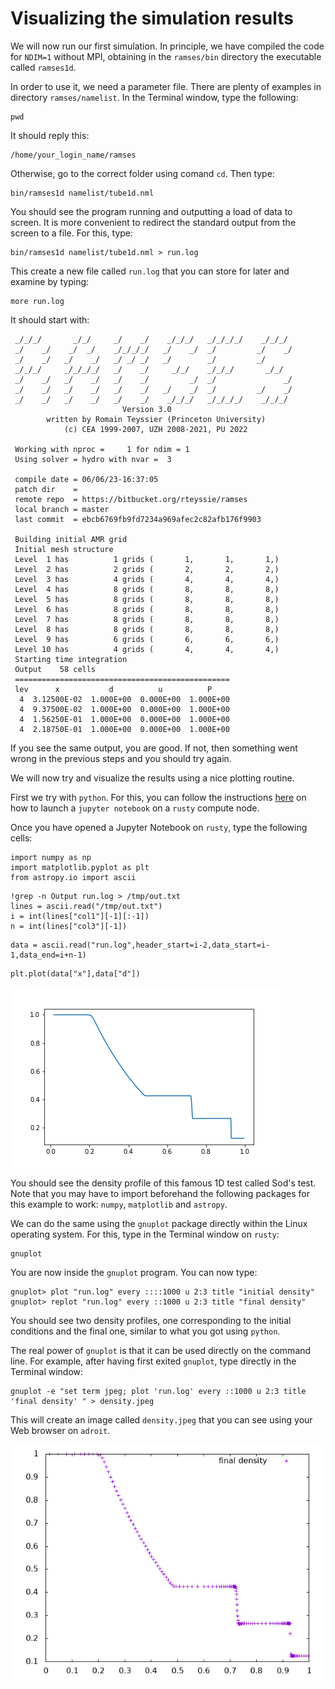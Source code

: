 # Visualizing the simulation results

We will now run our first simulation. In principle, we have compiled the code for `NDIM=1` without MPI, obtaining in the `ramses/bin` directory the executable called `ramses1d`. 

In order to use it, we need a parameter file. There are plenty of examples in directory `ramses/namelist`. In the Terminal window, type the following:
```
pwd
```
It should reply this:
```
/home/your_login_name/ramses
```
Otherwise, go to the correct folder using comand `cd`. Then type:
```
bin/ramses1d namelist/tube1d.nml
```

You should see the program running and outputting a load of data to screen. It is more convenient to redirect the standard output from the screen to a file. For this, type:

```
bin/ramses1d namelist/tube1d.nml > run.log
```

This create a new file called `run.log` that you can store for later and examine by typing:

```
more run.log
```
It should start with:

```
 _/_/_/       _/_/     _/    _/    _/_/_/   _/_/_/_/    _/_/_/
 _/    _/    _/  _/    _/_/_/_/   _/    _/  _/         _/    _/
 _/    _/   _/    _/   _/ _/ _/   _/        _/         _/
 _/_/_/     _/_/_/_/   _/    _/     _/_/    _/_/_/       _/_/
 _/    _/   _/    _/   _/    _/         _/  _/               _/
 _/    _/   _/    _/   _/    _/   _/    _/  _/         _/    _/
 _/    _/   _/    _/   _/    _/    _/_/_/   _/_/_/_/    _/_/_/
                         Version 3.0
        written by Romain Teyssier (Princeton University)
            (c) CEA 1999-2007, UZH 2008-2021, PU 2022

 Working with nproc =     1 for ndim = 1
 Using solver = hydro with nvar =  3

 compile date = 06/06/23-16:37:05
 patch dir    =
 remote repo  = https://bitbucket.org/rteyssie/ramses
 local branch = master
 last commit  = ebcb6769fb9fd7234a969afec2c82afb176f9903

 Building initial AMR grid
 Initial mesh structure
 Level  1 has          1 grids (       1,       1,       1,)
 Level  2 has          2 grids (       2,       2,       2,)
 Level  3 has          4 grids (       4,       4,       4,)
 Level  4 has          8 grids (       8,       8,       8,)
 Level  5 has          8 grids (       8,       8,       8,)
 Level  6 has          8 grids (       8,       8,       8,)
 Level  7 has          8 grids (       8,       8,       8,)
 Level  8 has          8 grids (       8,       8,       8,)
 Level  9 has          6 grids (       6,       6,       6,)
 Level 10 has          4 grids (       4,       4,       4,)
 Starting time integration
 Output    58 cells
 ================================================
 lev      x           d          u          P
  4  3.12500E-02  1.000E+00  0.000E+00  1.000E+00
  4  9.37500E-02  1.000E+00  0.000E+00  1.000E+00
  4  1.56250E-01  1.000E+00  0.000E+00  1.000E+00
  4  2.18750E-01  1.000E+00  0.000E+00  1.000E+00
```
If you see the same output, you are good. If not, then something went wrong in the previous steps and you should try again.

We will now try and visualize the results using a nice plotting routine.

First we try with `python`. For this, you can follow the instructions [here](https://wiki.flatironinstitute.org/SCC/JupyterHub) on how to launch a `jupyter notebook` on a `rusty` compute node.

Once you have opened a Jupyter Notebook on `rusty`, type the following cells:
```
import numpy as np
import matplotlib.pyplot as plt
from astropy.io import ascii
```
```
!grep -n Output run.log > /tmp/out.txt
lines = ascii.read("/tmp/out.txt")
i = int(lines["col1"][-1][:-1])
n = int(lines["col3"][-1])
```
```
data = ascii.read("run.log",header_start=i-2,data_start=i-1,data_end=i+n-1)  
```
```
plt.plot(data["x"],data["d"])
```
![image][profile1.png]

You should see the density profile of this famous 1D test called Sod's test. Note that you may have to import beforehand the following packages for this example to work: `numpy`, `matplotlib` and `astropy`. 

We can do the same using the `gnuplot` package directly within the Linux operating system. For this, type in the Terminal window on `rusty`:
```
gnuplot
```
You are now inside the `gnuplot` program. You can now type:
```
gnuplot> plot "run.log" every ::::1000 u 2:3 title "initial density"
gnuplot> replot "run.log" every ::1000 u 2:3 title "final density"
```
You should see two density profiles, one corresponding to the initial conditions and the final one, similar to what you got using `python`. 

The real power of `gnuplot` is that it can be used directly on the command line. For example, after having first exited `gnuplot`, type directly in the Terminal window:

```
gnuplot -e "set term jpeg; plot 'run.log' every ::1000 u 2:3 title 'final density' " > density.jpeg
```
This will create an image called `density.jpeg` that you can see using your Web browser on `adroit`. 

![image](density.jpeg)



[profile1.png]: profile1.png
